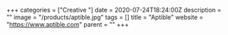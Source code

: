 +++
categories = ["Creative "]
date = 2020-07-24T18:24:00Z
description = ""
image = "/products/aptible.jpg"
tags = []
title = "Aptible"
website = "https://www.aptible.com"
parent = ""
+++
